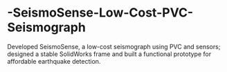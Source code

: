 # -SeismoSense-Low-Cost-PVC-Seismograph
Developed SeismoSense, a low-cost seismograph using PVC and sensors; designed a stable SolidWorks frame and built a functional prototype for affordable earthquake detection.
